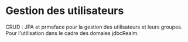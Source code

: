 Gestion des utilisateurs
======
CRUD : JPA et prmeface pour la gestion des utilisateurs et leurs groupes. 
Pour l'utilisation dans le cadre des domaies jdbcRealm.
